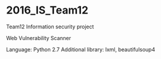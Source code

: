# 2016_IS_Team12
Team12 Information security project

Web Vulnerability Scanner

Language: Python 2.7
Additional library: lxml, beautifulsoup4
